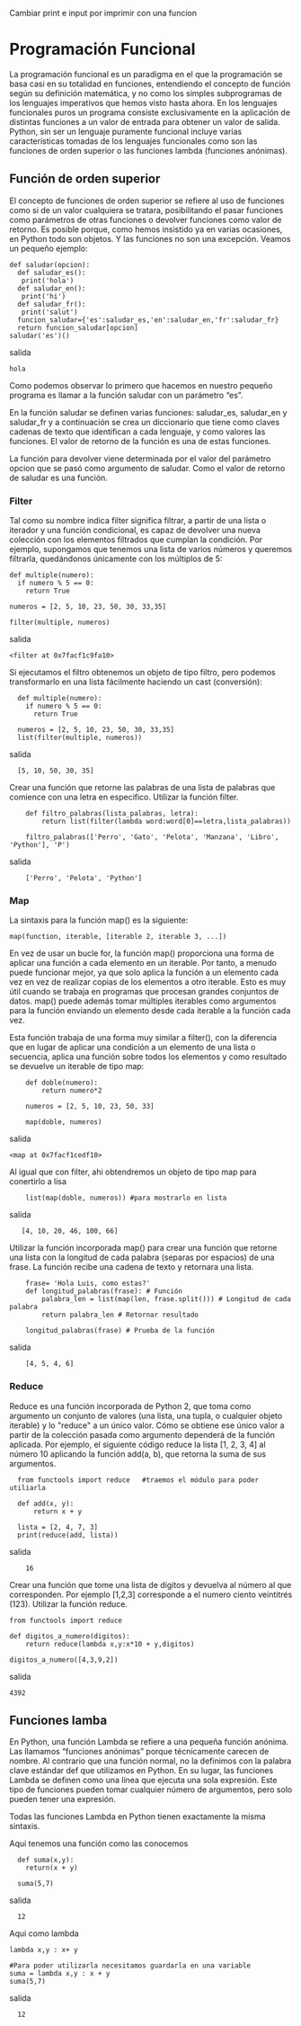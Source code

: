 Cambiar print e input por imprimir con una funcion

# Programación Funcional

La programación funcional es un paradigma en el que la programación se basa
casi en su totalidad en funciones, entendiendo el concepto de función según su
definición matemática, y no como los simples subprogramas de los lenguajes
imperativos que hemos visto hasta ahora. En los lenguajes funcionales puros un
programa consiste exclusivamente en la aplicación de distintas funciones a un
valor de entrada para obtener un valor de salida. Python, sin ser un lenguaje
puramente funcional incluye varias características tomadas de los lenguajes
funcionales como son las funciones de orden superior o las funciones lambda
(funciones anónimas).

## Función de orden superior
El concepto de funciones de orden superior se refiere al uso de funciones como
si de un valor cualquiera se tratara, posibilitando el pasar funciones como
parámetros de otras funciones o devolver funciones como valor de retorno.
Es posible porque, como hemos insistido ya en varias ocasiones, en Python todo
son objetos. Y las funciones no son una excepción. Veamos un pequeño
ejemplo:

    def saludar(opcion):
      def saludar_es():
       print('hola')
      def saludar_en():
       print('hi')
      def saludar_fr():
       print('salut')
      funcion_saludar={'es':saludar_es,'en':saludar_en,'fr':saludar_fr}
      return funcion_saludar[opcion]
    saludar('es')()
      
 salida
 
    hola
      
 Como podemos observar lo primero que hacemos en nuestro pequeño programa
es llamar a la función saludar con un parámetro “es”.

En la función saludar se definen varias funciones: saludar_es, saludar_en y
saludar_fr y a continuación se crea un diccionario que tiene como claves
cadenas de texto que identifican a cada lenguaje, y como valores las funciones.
El valor de retorno de la función es una de estas funciones.

La función para devolver viene determinada por el valor del parámetro opcion que
se pasó como argumento de saludar. Como el valor de retorno de saludar es
una función.



### Filter

Tal como su nombre indica filter significa filtrar, a partir de una lista o iterador y una función condicional, es
capaz de devolver una nueva colección con los elementos filtrados que cumplan
la condición. Por ejemplo, supongamos que tenemos una lista de varios números
y queremos filtrarla, quedándonos únicamente con los múltiplos de 5:

    def multiple(numero):
      if numero % 5 == 0:
        return True

    numeros = [2, 5, 10, 23, 50, 30, 33,35]

    filter(multiple, numeros)
    
salida

    <filter at 0x7facf1c9fa10>

Si ejecutamos el filtro obtenemos un objeto de tipo filtro, pero podemos
transformarlo en una lista fácilmente haciendo un cast (conversión):


      def multiple(numero):
        if numero % 5 == 0:
          return True

      numeros = [2, 5, 10, 23, 50, 30, 33,35]
      list(filter(multiple, numeros))
   
salida   
      
      [5, 10, 50, 30, 35]
      
Crear una función que retorne las palabras de una lista de palabras que comience con una letra en especifico. Utilizar la función filter.


        def filtro_palabras(lista_palabras, letra):
            return list(filter(lambda word:word[0]==letra,lista_palabras))

        filtro_palabras(['Perro', 'Gato', 'Pelota', 'Manzana', 'Libro', 'Python'], 'P')

salida

        ['Perro', 'Pelota', 'Python']
      
      
### Map

La sintaxis para la función map() es la siguiente:

    map(function, iterable, [iterable 2, iterable 3, ...])
    
En vez de usar un bucle for, la función map() proporciona una forma de aplicar una función a cada elemento en un iterable. Por tanto, a menudo puede funcionar mejor, ya que solo aplica la función a un elemento cada vez en vez de realizar copias de los elementos a otro iterable. Esto es muy útil cuando se trabaja en programas que procesan grandes conjuntos de datos. map() puede además tomar múltiples iterables como argumentos para la función enviando un elemento desde cada iterable a la función cada vez.

Esta función trabaja de una forma muy similar a filter(), con la diferencia que en lugar de aplicar una condición a un elemento de una lista o secuencia, aplica una función sobre todos los elementos y como resultado se devuelve un iterable de tipo map:

        def doble(numero):
            return numero*2

        numeros = [2, 5, 10, 23, 50, 33]

        map(doble, numeros)

salida

    <map at 0x7facf1cedf10>

Al igual que con filter, ahi obtendremos un objeto de tipo map para conertirlo a lisa

        list(map(doble, numeros)) #para mostrarlo en lista 

salida

       [4, 10, 20, 46, 100, 66]
      
Utilizar la función incorporada map() para crear una función que retorne una lista con la longitud de cada palabra (separas por espacios) de una frase. La función recibe una cadena de texto y retornara una lista.

        frase= 'Hola Luis, como estas?'
        def longitud_palabras(frase): # Función
            palabra_len = list(map(len, frase.split())) # Longitud de cada palabra
            return palabra_len # Retornar resultado

        longitud_palabras(frase) # Prueba de la función
        
salida

        [4, 5, 4, 6]

  
      
### Reduce

Reduce es una función incorporada de Python 2, que toma como argumento un
conjunto de valores (una lista, una tupla, o cualquier objeto iterable) y lo "reduce"
a un único valor. Cómo se obtiene ese único valor a partir de la colección pasada
como argumento dependerá de la función aplicada.
Por ejemplo, el siguiente código reduce la lista [1, 2, 3, 4] al número 10 aplicando
la función add(a, b), que retorna la suma de sus argumentos.
  
      from functools import reduce   #traemos el módulo para poder utiliarla

      def add(x, y):
          return x + y

      lista = [2, 4, 7, 3]
      print(reduce(add, lista))
      
 salida
 
        16
      
Crear una función que tome una lista de dígitos y devuelva al número al que corresponden. Por ejemplo [1,2,3] corresponde a el numero ciento veintitrés (123). Utilizar la función reduce.

    from functools import reduce

    def digitos_a_numero(digitos):
        return reduce(lambda x,y:x*10 + y,digitos)

    digitos_a_numero([4,3,9,2])
      
salida

    4392
      
## Funciones lamba

En Python, una función Lambda se refiere a una pequeña función anónima. Las
llamamos “funciones anónimas” porque técnicamente carecen de nombre. Al
contrario que una función normal, no la definimos con la palabra clave estándar
def que utilizamos en Python. En su lugar, las funciones Lambda se definen
como una línea que ejecuta una sola expresión. Este tipo de funciones pueden
tomar cualquier número de argumentos, pero solo pueden tener una expresión.

Todas las funciones Lambda en Python tienen exactamente la misma sintaxis.

Aqui tenemos una función como las conocemos

      def suma(x,y):
        return(x + y)

      suma(5,7)
     
salida     
      
      12
      
Aqui como lambda

    lambda x,y : x+ y

    #Para poder utilizarla necesitamos guardarla en una variable
    suma = lambda x,y : x + y
    suma(5,7)

salida     
      
      12
